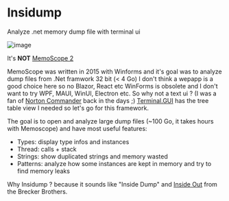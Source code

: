 # Insidump
Analyze .net memory dump file with terminal ui

![image](https://github.com/user-attachments/assets/e54da970-b3d5-4fae-ad78-652248682efb)

It's **NOT** [MemoScope 2](https://github.com/fremag/MemoScope.Net)

MemoScope was written in 2015 with Winforms and it's goal was to analyze  dump files from .Net framwork 32 bit (< 4 Go)
I don't think a wepapp is a good choice here so no Blazor, React etc
WinForms is obsolete and I don't want to try WPF, MAUI, WinUI, Electron etc. 
So why not a text ui ? (I was a fan of [Norton Commander](https://fr.wikipedia.org/wiki/Norton_Commander) back in the days ;)
[Terminal.GUI](https://github.com/gui-cs/Terminal.Gui) has the tree table view I needed so let's go for this framework.

The goal is to open and analyze large dump files (~100 Go, it takes hours with Memoscope) and have most useful features:
* Types: display type infos and instances
* Thread: calls + stack
* Strings: show duplicated strings and memory wasted
* Patterns: analyze how some instances are kept in memory and try to find memory leaks

Why Insidump ? because it sounds like "Inside Dump" and [Inside Out](https://www.youtube.com/watch?v=mx2DsFOvXqw) from the Brecker Brothers.
